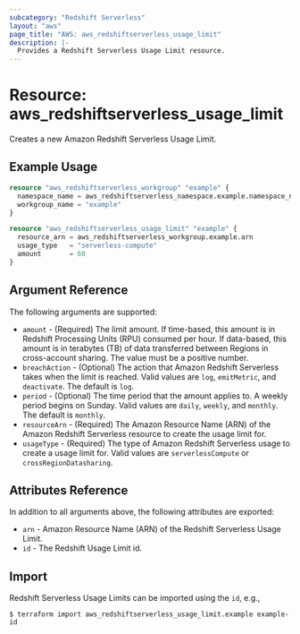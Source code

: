 ```yaml
---
subcategory: "Redshift Serverless"
layout: "aws"
page_title: "AWS: aws_redshiftserverless_usage_limit"
description: |-
  Provides a Redshift Serverless Usage Limit resource.
---
```


# Resource: aws_redshiftserverless_usage_limit

Creates a new Amazon Redshift Serverless Usage Limit.

## Example Usage

```terraform
resource "aws_redshiftserverless_workgroup" "example" {
  namespace_name = aws_redshiftserverless_namespace.example.namespace_name
  workgroup_name = "example"
}

resource "aws_redshiftserverless_usage_limit" "example" {
  resource_arn = aws_redshiftserverless_workgroup.example.arn
  usage_type   = "serverless-compute"
  amount       = 60
}
```

## Argument Reference

The following arguments are supported:

* `amount` - (Required) The limit amount. If time-based, this amount is in Redshift Processing Units (RPU) consumed per hour. If data-based, this amount is in terabytes (TB) of data transferred between Regions in cross-account sharing. The value must be a positive number.
* `breachAction` - (Optional) The action that Amazon Redshift Serverless takes when the limit is reached. Valid values are `log`, `emitMetric`, and `deactivate`. The default is `log`.
* `period` - (Optional) The time period that the amount applies to. A weekly period begins on Sunday. Valid values are `daily`, `weekly`, and `monthly`. The default is `monthly`.
* `resourceArn` - (Required) The Amazon Resource Name (ARN) of the Amazon Redshift Serverless resource to create the usage limit for.
* `usageType` - (Required) The type of Amazon Redshift Serverless usage to create a usage limit for. Valid values are `serverlessCompute` or `crossRegionDatasharing`.

## Attributes Reference

In addition to all arguments above, the following attributes are exported:

* `arn` - Amazon Resource Name (ARN) of the Redshift Serverless Usage Limit.
* `id` - The Redshift Usage Limit id.

## Import

Redshift Serverless Usage Limits can be imported using the `id`, e.g.,

```
$ terraform import aws_redshiftserverless_usage_limit.example example-id
```

<!-- cache-key: cdktf-0.17.0-pre.15 input-b8048f8be982a31f639a7aa4e607773496a29783e754cb3dae6a7ad39378645f -->